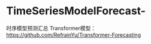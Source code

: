 # TimeSeriesModelForecast-
时序模型预测汇总
Transformer模型：https://github.com/RefrainYu/Transformer-Forecasting
